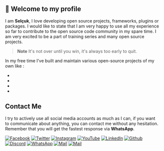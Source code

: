## 👋 Welcome to my profile

I am **Selçuk**, I love developing open source projects, frameworks, plugins or packages. I would like to state that I am 
very happy to use all my experience so far to contribute to the open source code community in my spare time. I am very 
excited to be a part of training series and many open source projects.

  > **Note**
  > It's not over until you win, it's always too early to quit.

In my free time I've built and maintain various open-source projects of my own like :

- 
- 
- 
- 

## Contact Me

I try to actively use all social media accounts as much as I can, if you want to communicate about anything, you can 
contact me without any hesitation. Remember that you will get the fastest response via **WhatsApp**.

[![Facebook](https://img.shields.io/static/v1?message=selcukcukur&style=for-the-badge&logo=facebook&labelColor=1367d4&color=1877F2&logoColor=white&label=%20)](https://facebook.com/selcukcukur)
[![Twitter](https://img.shields.io/static/v1?message=selcukcukur&style=for-the-badge&logo=twitter&labelColor=1886c9&color=1DA1F2&logoColor=white&label=%20)](https://twitter.com/selcukcukur)
[![Instagram](https://img.shields.io/static/v1?message=selcukcukur&style=for-the-badge&logo=instagram&labelColor=ad2491&color=C32AA3&logoColor=white&label=%20)](https://instagram.com/selcukcukur)
[![YouTube](https://img.shields.io/static/v1?message=selcukcukur&style=for-the-badge&logo=youtube&labelColor=b30202&color=FF0000&logoColor=white&label=%20)](https://youtube.com/@selcukcukur)
[![LinkedIn](https://img.shields.io/static/v1?message=selcukcukur&style=for-the-badge&logo=linkedin&labelColor=0856a3&color=0A66C2&logoColor=white&label=%20)](https://linkedin.com/in/selcukcukur)
[![Github](https://img.shields.io/static/v1?message=selcukcukur&style=for-the-badge&logo=github&labelColor=0f0f0f&color=161717&logoColor=white&label=%20)](https://github.com/selcukcukur)
[![Discord](https://img.shields.io/static/v1?message=selcukcukur&style=for-the-badge&logo=discord&labelColor=4f5bdb&color=5865F2&logoColor=white&label=%20)](https://discordapp.com/users/969647700687618088)
[![WhatsApp](https://img.shields.io/static/v1?message=selcukcukur&style=for-the-badge&logo=whatsapp&labelColor=20bd5b&color=25D366&logoColor=white&label=%20)](https://wa.me/905330970697)
[![Mail](https://img.shields.io/static/v1?message=selcukcukur&style=for-the-badge&logo=mail.ru&labelColor=8057de&color=8e60f7&logoColor=white&label=%20)](mailto:selcukcukur@outlook.com.tr)
[![Mail](https://img.shields.io/static/v1?message=selcukcukur&style=for-the-badge&logo=dribbble&labelColor=cc5c33&color=eb6a3b&logoColor=white&label=%20)](https://selcukcukur.com.tr)
